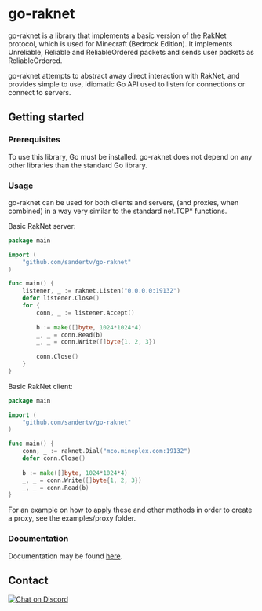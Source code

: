 # go-raknet

go-raknet is a library that implements a basic version of the RakNet protocol, which is used for
Minecraft (Bedrock Edition). It implements Unreliable, Reliable and 
ReliableOrdered packets and sends user packets as ReliableOrdered.

go-raknet attempts to abstract away direct interaction with RakNet, and provides simple to use, idiomatic Go
API used to listen for connections or connect to servers.

## Getting started

### Prerequisites
To use this library, Go must be installed. go-raknet does not depend on any other libraries than the standard
Go library.

### Usage
go-raknet can be used for both clients and servers, (and proxies, when combined) in a way very similar to the
standard net.TCP* functions.

Basic RakNet server:
```go
package main

import (
	"github.com/sandertv/go-raknet"
)

func main() {
    listener, _ := raknet.Listen("0.0.0.0:19132")
    defer listener.Close()
    for {
        conn, _ := listener.Accept()
        
        b := make([]byte, 1024*1024*4)
        _, _ = conn.Read(b)
        _, _ = conn.Write([]byte{1, 2, 3})
        
        conn.Close()
    }
}
```

Basic RakNet client:

```go
package main

import (
	"github.com/sandertv/go-raknet"
)

func main() {
    conn, _ := raknet.Dial("mco.mineplex.com:19132")
    defer conn.Close()
    
    b := make([]byte, 1024*1024*4)
    _, _ = conn.Write([]byte{1, 2, 3})
    _, _ = conn.Read(b)
}
```

For an example on how to apply these and other methods in order to create a proxy, see the examples/proxy
folder.

### Documentation
Documentation may be found [here](https://godoc.org/github.com/Sandertv/go-raknet).

## Contact
[![Chat on Discord](https://img.shields.io/badge/Chat-On%20Discord-738BD7.svg?style=for-the-badge)](https://discord.gg/evzQR4R)
